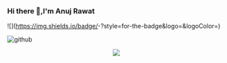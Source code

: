 ### Hi there 👋,I'm Anuj Rawat
 ![<Badge Name>](https://img.shields.io/badge/<Badge Text>-<Background Color>?style=for-the-badge&logo=<Icon Name>&logoColor=<Logo Color>)
  
  ![github](https://img.shields.io/badge/GitHub-000000?style=for-the-badge&logo=GitHub&logoColor=white)
 
 <p align="center">
  <img src="https://capsule-render.vercel.app/api?text=Hey Everyone!🕹️&animation=fadeIn&type=waving&color=gradient&height=100"/>
</p>
<!--
**anujrawat22/anujrawat22** is a ✨ _special_ ✨ repository because its `README.md` (this file) appears on your GitHub profile.

Here are some ideas to get you started:

- 🔭 I’m currently working on ...
- 🌱 I’m currently learning ...
- 👯 I’m looking to collaborate on ...
- 🤔 I’m looking for help with ...
- 💬 Ask me about ...
- 📫 How to reach me: ...
- 😄 Pronouns: ...
- ⚡ Fun fact: ...
-->
